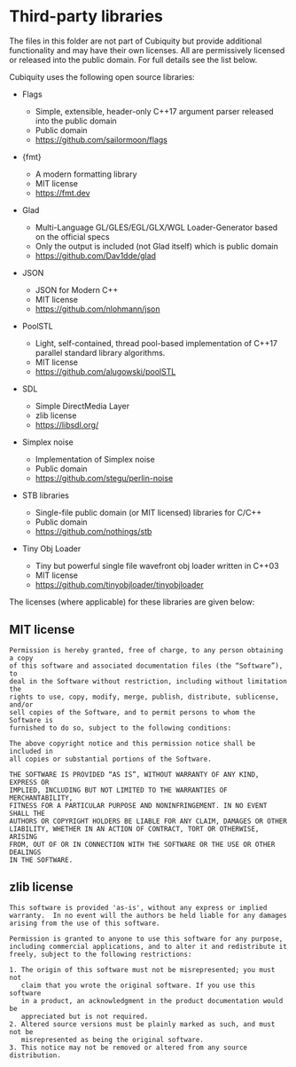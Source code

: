 Third-party libraries
=====================
The files in this folder are not part of Cubiquity but provide additional
functionality and may have their own licenses. All are permissively licensed or
released into the public domain. For full details see the list below.

Cubiquity uses the following open source libraries:

* Flags
    - Simple, extensible, header-only C++17 argument parser released into
      the public domain
    - Public domain
    - https://github.com/sailormoon/flags

* {fmt}
    - A modern formatting library
    - MIT license
    - https://fmt.dev

* Glad
    - Multi-Language GL/GLES/EGL/GLX/WGL Loader-Generator based on the
      official specs
    - Only the output is included (not Glad itself) which is public domain
    - https://github.com/Dav1dde/glad

* JSON
    - JSON for Modern C++
    - MIT license
    - https://github.com/nlohmann/json

* PoolSTL
    - Light, self-contained, thread pool-based implementation of C++17 parallel
      standard library algorithms.
    - MIT license
    - https://github.com/alugowski/poolSTL

* SDL
    - Simple DirectMedia Layer
    - zlib license
    - https://libsdl.org/

* Simplex noise
    - Implementation of Simplex noise
    - Public domain
    - https://github.com/stegu/perlin-noise

* STB libraries
    - Single-file public domain (or MIT licensed) libraries for C/C++
    - Public domain
    - https://github.com/nothings/stb

* Tiny Obj Loader
    - Tiny but powerful single file wavefront obj loader written in C++03
    - MIT license
    - https://github.com/tinyobjloader/tinyobjloader

The licenses (where applicable) for these libraries are given below:

MIT license
-----------

    Permission is hereby granted, free of charge, to any person obtaining a copy
    of this software and associated documentation files (the “Software”), to
    deal in the Software without restriction, including without limitation the
    rights to use, copy, modify, merge, publish, distribute, sublicense, and/or
    sell copies of the Software, and to permit persons to whom the Software is
    furnished to do so, subject to the following conditions:

    The above copyright notice and this permission notice shall be included in
    all copies or substantial portions of the Software.

    THE SOFTWARE IS PROVIDED “AS IS”, WITHOUT WARRANTY OF ANY KIND, EXPRESS OR
    IMPLIED, INCLUDING BUT NOT LIMITED TO THE WARRANTIES OF MERCHANTABILITY,
    FITNESS FOR A PARTICULAR PURPOSE AND NONINFRINGEMENT. IN NO EVENT SHALL THE
    AUTHORS OR COPYRIGHT HOLDERS BE LIABLE FOR ANY CLAIM, DAMAGES OR OTHER
    LIABILITY, WHETHER IN AN ACTION OF CONTRACT, TORT OR OTHERWISE, ARISING
    FROM, OUT OF OR IN CONNECTION WITH THE SOFTWARE OR THE USE OR OTHER DEALINGS
    IN THE SOFTWARE.


zlib license
------------

    This software is provided 'as-is', without any express or implied
    warranty.  In no event will the authors be held liable for any damages
    arising from the use of this software.

    Permission is granted to anyone to use this software for any purpose,
    including commercial applications, and to alter it and redistribute it
    freely, subject to the following restrictions:

    1. The origin of this software must not be misrepresented; you must not
       claim that you wrote the original software. If you use this software
       in a product, an acknowledgment in the product documentation would be
       appreciated but is not required.
    2. Altered source versions must be plainly marked as such, and must not be
       misrepresented as being the original software.
    3. This notice may not be removed or altered from any source distribution.
